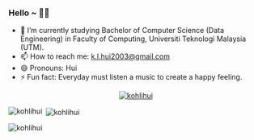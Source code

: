 ### Hello ~ 👋👋

- 🔭 I’m currently studying Bachelor of Computer Science (Data Engineering) in Faculty of Computing, Universiti Teknologi Malaysia (UTM).
- 📫 How to reach me: k.l.hui2003@gmail.com
- 😄 Pronouns: Hui
- ⚡ Fun fact: Everyday must listen a music to create a happy feeling.<br>

<p align="center"> <a href="https://github.com/ryo-ma/github-profile-trophy"><img src="https://github-profile-trophy.vercel.app/?username=kohlihui" alt="kohlihui" /></a> </p>

<p><img align="left" src="https://github-readme-stats.vercel.app/api/top-langs?username=kohlihui&show_icons=true&locale=en&layout=compact" alt="kohlihui" /></p>

<p>&nbsp;<img align="center" src="https://github-readme-stats.vercel.app/api?username=kohlihui&show_icons=true&locale=en" alt="kohlihui" /></p>

<p><img align="center" src="https://github-readme-streak-stats.herokuapp.com/?user=kohlihui&" alt="kohlihui" /></p>

